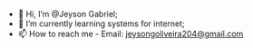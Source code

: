 - 👋 Hi, I’m @Jeyson Gabriel;
- 🌱 I’m currently learning systems for internet;
- 📫 How to reach me - Email: jeysongoliveira204@gmail.com
